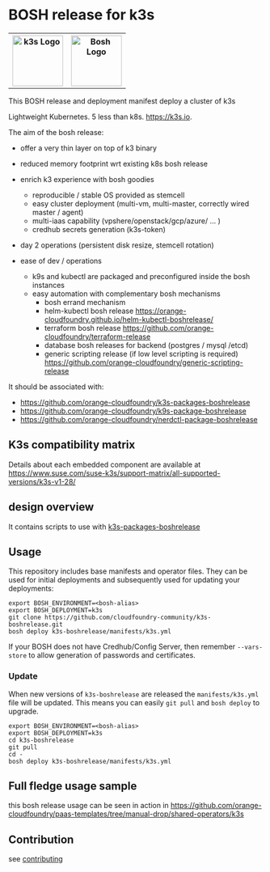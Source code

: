 # BOSH release for k3s
<table border="0" CELLPADDING=”10″  WIDTH=”300p″ ALIGN=”CENTER”>
  <tr>
    <th><img src="https://k3s.io/img/k3s-logo-light.svg" height="100p" alt="k3s Logo" /></th>
    <th><img src="https://www.cloudfoundry.org/wp-content/uploads/2017/10/CFF-BOSH-Full-Color-1.png" height="100p" alt="Bosh Logo" /></th>
  </tr>
</table>


This BOSH release and deployment manifest deploy a cluster of k3s

Lightweight Kubernetes. 5 less than k8s. https://k3s.io.

The aim of the bosh release:
- offer a very thin layer on top of k3 binary
- reduced memory footprint wrt existing k8s bosh release

- enrich k3 experience with bosh goodies
  - reproducible / stable OS provided as stemcell
  - easy cluster deployment (multi-vm, multi-master, correctly wired master / agent)
  - multi-iaas capability (vpshere/openstack/gcp/azure/ ... )
  - credhub secrets generation (k3s-token)
- day 2 operations (persistent disk resize, stemcell rotation)  
- ease of dev / operations
  - k9s and kubectl are packaged and preconfigured inside the bosh instances
  - easy automation with complementary bosh mechanisms
    - bosh errand mechanism
    - helm-kubectl bosh release https://orange-cloudfoundry.github.io/helm-kubectl-boshrelease/
    - terraform bosh release https://github.com/orange-cloudfoundry/terraform-release
    - database bosh releases for backend (postgres / mysql /etcd)
    - generic scripting release (if low level scripting is required) https://github.com/orange-cloudfoundry/generic-scripting-release

It should be associated with:
 - https://github.com/orange-cloudfoundry/k3s-packages-boshrelease
 - https://github.com/orange-cloudfoundry/k9s-package-boshrelease
 - https://github.com/orange-cloudfoundry/nerdctl-package-boshrelease

## K3s compatibility matrix

Details about each embedded component are available at 
  https://www.suse.com/suse-k3s/support-matrix/all-supported-versions/k3s-v1-28/

## design overview

It contains scripts to use with [k3s-packages-boshrelease](https://github.com/orange-cloudfoundry/k3s-packages-boshrelease)

## Usage

This repository includes base manifests and operator files. They can be used for initial deployments and subsequently used for updating your deployments:

```plain
export BOSH_ENVIRONMENT=<bosh-alias>
export BOSH_DEPLOYMENT=k3s
git clone https://github.com/cloudfoundry-community/k3s-boshrelease.git
bosh deploy k3s-boshrelease/manifests/k3s.yml
```

If your BOSH does not have Credhub/Config Server, then remember `--vars-store` to allow generation of passwords and certificates.

### Update

When new versions of `k3s-boshrelease` are released the `manifests/k3s.yml` file will be updated. This means you can easily `git pull` and `bosh deploy` to upgrade.

```plain
export BOSH_ENVIRONMENT=<bosh-alias>
export BOSH_DEPLOYMENT=k3s
cd k3s-boshrelease
git pull
cd -
bosh deploy k3s-boshrelease/manifests/k3s.yml
```

## Full fledge usage sample
this bosh release usage can be seen in action in https://github.com/orange-cloudfoundry/paas-templates/tree/manual-drop/shared-operators/k3s

## Contribution

see [contributing](CONTRIBUTING.md)

